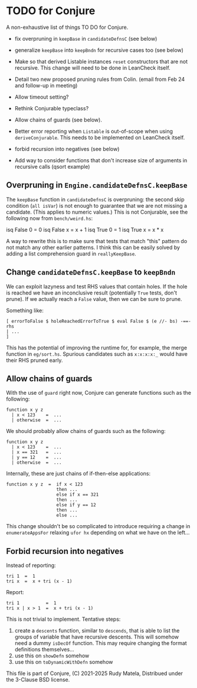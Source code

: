 TODO for Conjure
================

A non-exhaustive list of things TO DO for Conjure.

* fix overpruning in `keepBase` in `candidateDefnsC` (see below)

* generalize `keepBase` into `keepBndn` for recursive cases too (see below)

* Make so that derived Listable instances `reset`
  constructors that are not recursive.
  This change will need to be done in LeanCheck itself.

* Detail two new proposed pruning rules from Colin.
  (email from Feb 24 and follow-up in meeting)

* Allow timeout setting?

* Rethink Conjurable typeclass?

* Allow chains of guards (see below).

* Better error reporting when `Listable` is out-of-scope when using `deriveConjurable`.
  This needs to be implemented on LeanCheck itself.

* forbid recursion into negatives (see below)

* Add way to consider functions that don't increase size of arguments in recursive calls
	(qsort example)


## Overpruning in `Engine.candidateDefnsC.keepBase`

The `keepBase` function in `candidateDefnsC` is overpruning:
the second skip condition (`all isVar`) is not enough to guarantee that we
are not missing a candidate.  (This applies to numeric values.)
This is not Conjurable, see the following now from `bench/weird.hs`:

  isq False 0  =  0
  isq False x  =  x + 1
  isq True 0  =  1
  isq True x  =  x * x

A way to rewrite this is to make sure that tests that match "this" pattern do
not match any other earlier patterns.  I think this can be easily solved by
adding a list comprehension guard in `reallyKeepBase`.


## Change `candidateDefnsC.keepBase` to `keepBndn`

We can exploit lazyness and test RHS values that contain holes.  If the hole is
reached we have an inconclusive result (potentially `True` tests, don't prune).
If we actually reach a `False` value, then we can be sure to prune.

Something like:

	[ errorToFalse $ holeReachedErrorToTrue $ eval False $ (e //- bs) -==- rhs
	| ...
	]

This has the potential of improving the runtime for, for example, the merge
function in `eg/sort.hs`.  Spurious candidates such as `x:x:x:x:_` would have
their RHS pruned early.


## Allow chains of guards

With the use of `guard` right now,
Conjure can generate functions such as the following:

	function x y z
	  | x < 123    =  ...
	  | otherwise  =  ...

We should probably allow chains of guards such as the following:

	function x y z
	  | x < 123    =  ...
	  | x == 321   =  ...
	  | y == 12    =  ...
	  | otherwise  =  ...

Internally, these are just chains of if-then-else applications:

	function x y z  =  if x < 123
	                   then ...
					   else if x == 321
					   then ...
					   else if y == 12
					   then ...
					   else ...

This change shouldn't be so complicated to introduce
requiring a change in `enumerateAppsFor` relaxing `ufor hx`
depending on what we have on the left...


## Forbid recursion into negatives

Instead of reporting:

	tri 1  =  1
	tri x  =  x + tri (x - 1)

Report:

	tri 1          =  1
	tri x | x > 1  =  x + tri (x - 1)

This is not trivial to implement.
Tentative steps:

1. create a `descents` function, similar to `descends`,
   that is able to list the groups of variable that have recursive descents.
   This will somehow need a dummy `isDecOf` function.
   This may require changing the format definitions themselves...
2. use this on `showDefn` somehow
3. use this on `toDynamicWithDefn` somehow


This file is part of Conjure,
(C) 2021-2025 Rudy Matela,
Distribued under the 3-Clause BSD license.
